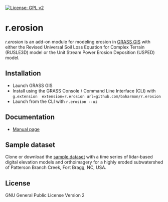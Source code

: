 [![License: GPL v2](https://img.shields.io/badge/License-GPL%20v2-blue.svg)](https://www.gnu.org/licenses/old-licenses/gpl-2.0.en.html)

# r.erosion

*r.erosion* is an add-on module for modeling erosion in
[GRASS GIS](https://grass.osgeo.org/) with either
the Revised Universal Soil Loss Equation for Complex Terrain (RUSLE3D) model
or the Unit Stream Power Erosion Deposition (USPED) model.

## Installation
* Launch GRASS GIS
* Install using the GRASS Console / Command Line Interface (CLI) with
`g.extension  extension=r.erosion url=github.com/baharmon/r.erosion`
* Launch from the CLI with `r.erosion --ui`

## Documentation
* [Manual page](r.erosion.html)

## Sample dataset
Clone or download the
[sample dataset](https://github.com/baharmon/landscape_evolution_dataset)
with a time series of lidar-based digital elevation models
and orthoimagery
for a highly eroded subwatershed of Patterson Branch Creek, Fort Bragg, NC, USA.

## License
GNU General Public License Version 2

